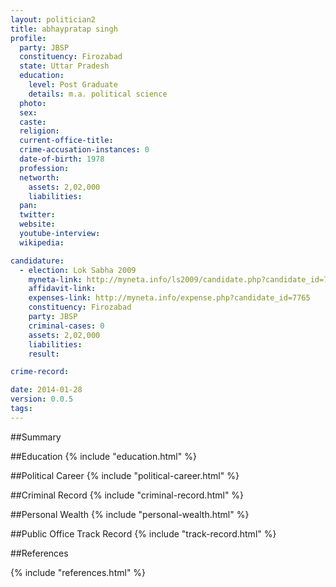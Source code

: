 ```yaml
---
layout: politician2
title: abhaypratap singh
profile: 
  party: JBSP
  constituency: Firozabad
  state: Uttar Pradesh
  education: 
    level: Post Graduate
    details: m.a. political science
  photo: 
  sex: 
  caste: 
  religion: 
  current-office-title: 
  crime-accusation-instances: 0
  date-of-birth: 1978
  profession: 
  networth: 
    assets: 2,02,000
    liabilities: 
  pan: 
  twitter: 
  website: 
  youtube-interview: 
  wikipedia: 

candidature: 
  - election: Lok Sabha 2009
    myneta-link: http://myneta.info/ls2009/candidate.php?candidate_id=7765
    affidavit-link: 
    expenses-link: http://myneta.info/expense.php?candidate_id=7765
    constituency: Firozabad 
    party: JBSP
    criminal-cases: 0
    assets: 2,02,000
    liabilities: 
    result:  

crime-record: 

date: 2014-01-28
version: 0.0.5
tags: 
---
```

##Summary


##Education
{% include "education.html" %}


##Political Career
{% include "political-career.html" %}


##Criminal Record
{% include "criminal-record.html" %}


##Personal Wealth
{% include "personal-wealth.html" %}


##Public Office Track Record
{% include "track-record.html" %}


##References


{% include "references.html" %}